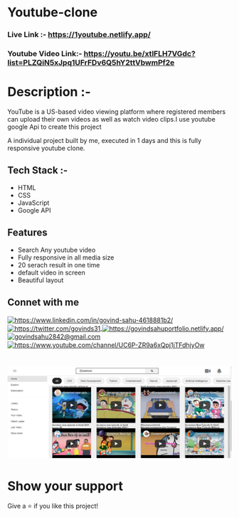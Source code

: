 # Youtube-clone 
### Live Link :- https://1youtube.netlify.app/
### Youtube Video Link:- https://youtu.be/xtlFLH7VGdc?list=PLZQiN5xJpq1UFrFDv6Q5hY2ttVbwmPf2e
# Description :-
YouTube is a US-based video viewing platform where registered members can upload their own videos as well as watch video clips.I use youtube google Api to create this project

A individual project built by me, executed in 1 days and this is fully responsive youtube clone.


## Tech Stack :- 
- HTML
- CSS
- JavaScript
- Google API


## Features
 - Search Any youtube video
 - Fully responsive in all media size
 - 20 serach result in one time 
 - default video in screen
 - Beautiful layout 
 
 ## Connet with me 
<p align="left">
    <a href="https://www.linkedin.com/in/govind-sahu-4618881b2/">
        <img align="center" src="https://img.shields.io/badge/LinkedIn-0077B5?style=for-the-badge&logo=linkedin&logoColor=white" alt="https://www.linkedin.com/in/govind-sahu-4618881b2/" />
    </a>
    <a href="https://twitter.com/govinds31">
        <img align="center" src="https://img.shields.io/badge/Twitter-1DA1F2?style=for-the-badge&logo=twitter&logoColor=white" alt="https://twitter.com/govinds31" />
    </a>
    <a href="https://govindsahuportfolio.netlify.app/">
        <img align="center" src="https://img.shields.io/badge/Portfolio-18A303?style=for-the-badge&logo=ionic&logoColor=white" alt="https://govindsahuportfolio.netlify.app/" />
    </a>
    <a title="govindsahu2842@gmail.com" href="mailto:govindsahu2842@gmail.com">
        <img align="center" src="https://img.shields.io/badge/Gmail-D14836?style=for-the-badge&logo=gmail&logoColor=white" alt="govindsahu2842@gmail.com" />
    </a>
     <a href="https://www.youtube.com/channel/UC6P-ZR9a6xQpj1jTFdhjyOw">
        <img align="center" src="https://img.shields.io/badge/Youtube-D14836?style=for-the-badge&logo=youtube&logoColor=white" alt="https://www.youtube.com/channel/UC6P-ZR9a6xQpj1jTFdhjyOw" />
    </a>

   
</p>

# <img src="https://github.com/sgovind158/WheaterApp/blob/main/image/youtubeclone.png?raw=true" alt="">

# Show your support 
Give a ⭐️ if you like this project!
